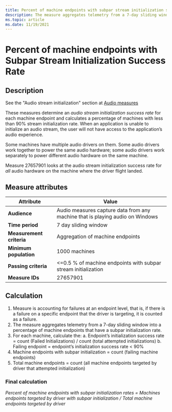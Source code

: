 ```yaml
---
title: Percent of machine endpoints with subpar stream initialization success rate
description: The measure aggregates telemetry from a 7-day sliding window into a percentage of machine endpoints that have a subpar initialization rate
ms.topic: article
ms.date: 11/19/2021
---
```


# Percent of machine endpoints with Subpar Stream Initialization Success Rate

## Description

See the "Audio stream initialization" section at [Audio measures](audio-measures.md)

These measures determine an *audio stream initialization success rate* for each machine endpoint and calculates a percentage of machines with less than 90% stream initialization rate. When an application is unable to initialize an audio stream, the user will not have access to the application’s audio experience.

Some machines have multiple audio drivers on them. Some audio drivers work together to power the same audio hardware; some audio drivers work separately to power different audio hardware on the same machine.

Measure 27657901 looks at the audio stream initialization success rate for *all* audio hardware on the machine where the driver flight landed.

## Measure attributes

|Attribute|Value|
|----|----|
|**Audience**|Audio measures capture data from any machine that is playing audio on Windows|
|**Time period**|7 day sliding window|
|**Measurement criteria**|Aggregation of machine endpoints|
|**Minimum population**|1000 machines|
|**Passing criteria**|<=0.5 % of machine endpoints with subpar stream initialization|
|**Measure IDs**|27657901|

## Calculation

1.	Measure is accounting for failures at an endpoint level, that is, if there is a failure on a specific endpoint that the driver is targeting, it is counted as a failure.
2.	The measure aggregates telemetry from a 7-day sliding window into a percentage of machine endpoints that have a subpar initialization rate.
3.	For each machine, calculate the:
    a.	Endpoint’s initialization success rate = count (Failed Initializations) / count (total attempted initializations)
    b.	Failing endpoint = endpoint’s initialization success rate < 90%
4.	Machine endpoints with subpar initialization = count (failing machine endpoints)
5.	Total machine endpoints = count (all machine endpoints targeted by driver that attempted initialization)

### Final calculation

*Percent of machine endpoints with subpar initialization rates = Machines endpoints targeted by driver with subpar initialization / Total machine endpoints targeted by driver*
